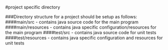 #project specific directory

###Directory structure for a project should be setup as follows:
####main/src - contains java source code for the main program
####main/resources - contains java specific configuration/resources for the main program
####test/src - contains java source code for unit tests
####test/resources - contains java specific configuration and resources for unit tests